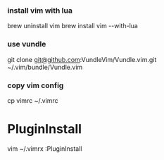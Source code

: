 ### install vim with lua
brew uninstall vim
brew install vim --with-lua

### use vundle
git clone git@github.com:VundleVim/Vundle.vim.git ~/.vim/bundle/Vundle.vim

### copy vim config
cp vimrc ~/.vimrc

# PluginInstall
vim  ~/.vimrx
:PluginInstall
